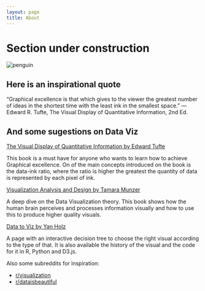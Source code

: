```yaml
---
layout: page
title: About
---
```



# Section under construction 

![penguin](https://media0.giphy.com/media/v1.Y2lkPTc5MGI3NjExamh1OWMzb3V1dXc4eDRqZTBjM29hdXZvb3B3Z24ybjdzdjBwMmZjaSZlcD12MV9pbnRlcm5hbF9naWZfYnlfaWQmY3Q9Zw/vR1dPIYzQmkRzLZk2w/giphy.webp)

## Here is an inspirational quote

“Graphical excellence is that which gives to the viewer the greatest number of ideas in the shortest time with the least ink in the smallest space.”
― Edward R. Tufte, The Visual Display of Quantitative Information, 2nd Ed.

## And some sugestions on Data Viz


[The Visual Display of Quantitative Information by Edward Tufte](https://www.edwardtufte.com/tufte/books_vdqi)

This book is a must have for anyone who wants to learn how to achieve Graphical excellence. On of the main concepts introduced on the book is the data-ink ratio, where the ratio is higher the greatest the quantity of data is represented by each pixel of ink.

[Visualization Analysis and Design by Tamara Munzer](https://books.google.com/books/about/Visualization_Analysis_and_Design.html?id=dznSBQAAQBAJ)

A deep dive on the Data Visualization theory. This book shows how the human brain perceives and processes information visually and how to use this to produce higher quality visuals.

[Data to Viz by Yan Holz](https://www.data-to-viz.com)

A page with an interactive decision tree to choose the right visual according to the type of that. It is also available the history of the visual and the code for it in R, Python and D3.js.

Also some subreddits for inspiration:
- [r/visualization](https://www.reddit.com/r/visualization/s/IGRAE4h4um)
- [r/dataisbeautiful](https://www.reddit.com/r/dataisbeautiful/s/SoouMpWoHi)


